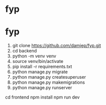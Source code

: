 # fyp
# fyp
1. git clone https://github.com/damjep/fyp.git
2. cd backend
3. python -m venv venv
4. source venv/bin/activate
5. pip install -r requirements.txt
6. python manage.py migrate
7. python manage.py createsuperuser
8. python manage.py makemigrations
9. python manage.py runserver

cd frontend
npm install
npm run dev
